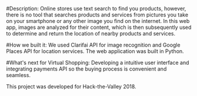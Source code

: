 #Description: 
Online stores use text search to find you products, however, there is no tool that searches products and services from pictures you take on your smartphone or any other image you find on the internet. In this web app, images are analyzed for their content, which is then subsequently used to determine and return the location of nearby products and services. 

#How we built it: 
We used Clarifai API for image recognition and Google Places API for location services. The web application was built in Python.

#What's next for Virtual Shopping:
Developing a intuitive user interface and integrating payments API so the buying process is convenient and seamless.

This project was developed for Hack-the-Valley 2018. 

